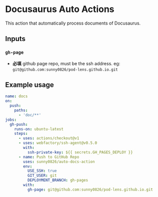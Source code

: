 # Docusaurus Auto Actions

This action that automatically process documents of Docusaurus.

## Inputs

### `gh-page`

- **必填** github page repo, must be the ssh address. eg: `git@github.com:sunny0826/pod-lens.github.io.git`

## Example usage

```yaml
name: docs
on:
  push:
    paths:
      - 'doc/**'
jobs:
  gh-push:
    runs-on: ubuntu-latest
    steps:
      - uses: actions/checkout@v1
      - uses: webfactory/ssh-agent@v0.5.0
        with:
          ssh-private-key: ${{ secrets.GH_PAGES_DEPLOY }}
      - name: Push to GitHub Repo
        uses: sunny0826/auto-docs-action
        env:
          USE_SSH: true
          GIT_USER: git
          DEPLOYMENT_BRANCH: gh-pages
        with:
          gh-page: git@github.com:sunny0826/pod-lens.github.io.git
```